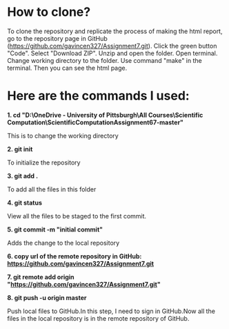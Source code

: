 # How to clone?

To clone the repository and replicate the process of making the html report, go to the repository page in GitHub (https://github.com/gavincen327/Assignment7.git). Click the green button "Code". Select "Download ZIP". Unzip and open the folder. Open terminal. Change working directory to the folder. Use command "make" in the terminal. Then you can see the html page. 


# Here are the commands I used:

**1. cd "D:\OneDrive - University of Pittsburgh\All Courses\Scientific Computation\ScientificComputationAssignment67-master"**

This is to change the working directory

**2. git init**

To initialize the repository

**3. git add .**

To add all the files in this folder

**4. git status**

View all the files to be staged to the first commit.

**5. git commit -m "initial commit"**

Adds the change to the local repository

**6. copy url of the remote repository in GitHub: https://github.com/gavincen327/Assignment7.git**

**7. git remote add origin "https://github.com/gavincen327/Assignment7.git"**

**8. git push -u origin master**

Push local files to GitHub.In this step, I need to sign in GitHub.Now all the files in the local repository is in the remote repository of GitHub.

